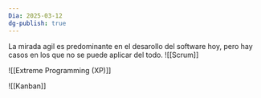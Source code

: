 ```yaml
---
Dia: 2025-03-12
dg-publish: true
---
```

La mirada agil es predominante en el desarollo del software hoy, pero hay casos en los que no se puede aplicar del todo.
![[Scrum]]

![[Extreme Programming (XP)]]


![[Kanban]]